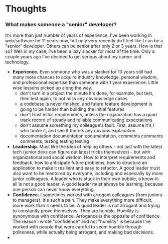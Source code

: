 # Thoughts

### What makes someone a "senior" developer?

It's more than just number of years of experience. I've been working in web/software for 11 years now, but only very recently do I feel like I can be a "senior" developer. Others can be senior after only 2 or 3 years. How is that so? Well in my case, I've been a lazy slacker for most of the time. Only a couple years ago I've decided to get serious about my career and technology.

* **Experience.**  Even someone who was a slacker for 10 years still had many more chances to acquire industry knowledge, personal wisdom, and professional expertise than someone with 1 year experience. Little wise  lessons picked up along the way. 
  * don't turn in a project the minute it's done, for example, but test, then test again, to not miss any obvious edge cases
  * a codebase is never finished, and future feature development is going to be harder than building the initial features
  * don't trust initial requirements, unless the organization has a good track record of steady and reliable communicating expectations
  * don't assume something my colleague's fault. First, assume it's I who broke it, and see if there's any obvious explanation
  * documentation documentation documentation, comments comments comments, testing testing testing
* **Leadership.** Must like the idea of helping others - not just with the latest tech \(junior devs can figure out latest tricks themselves\) - but with organizational and social wisdom. How to interpret requirements and feedback, how to anticipate future problems, how to structure an application to make it resilient and easy to refactor. A good leader must also want to be mentored by everyone, including and especially by more junior colleagues. A leader who is stuck in their own bubble, a know-it-all is not a good leader. A good leader must always be learning, because one person can never know everything.
* **Confidence.**  I sometimes worked with arrogant colleagues \(from juniors to managers\). It's such a pain. They make everything more difficult, more work than it needs to be. A good leader is not arrogant and trying to constantly prove themselves. They are humble. Humility is synonymous with confidence. Arrogance is the opposite of confidence. The reason I wrote "confidence" and not "humility" is because I've worked with people that were careful to seem humble through politeness, while actually being arrogant, and making bad decisions.
* 
